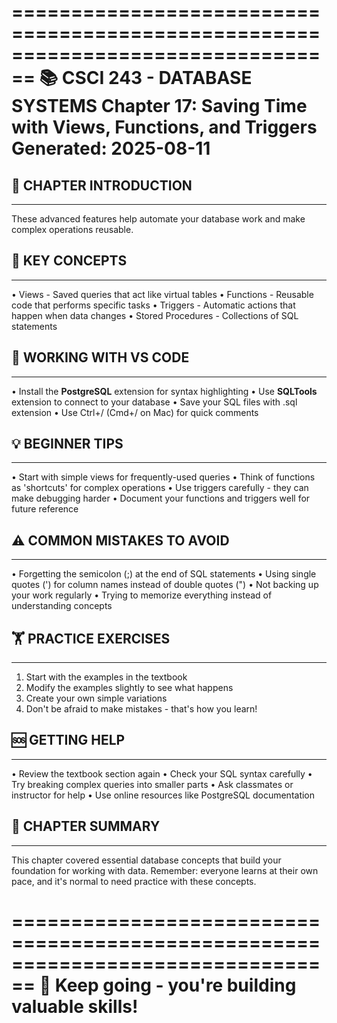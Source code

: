 ================================================================================
📚 CSCI 243 - DATABASE SYSTEMS
Chapter 17: Saving Time with Views, Functions, and Triggers
Generated: 2025-08-11
================================================================================

## 🎯 CHAPTER INTRODUCTION
----------------------------------------
These advanced features help automate your database work and make complex
operations reusable.

## 🔑 KEY CONCEPTS
----------------------------------------
• Views - Saved queries that act like virtual tables
• Functions - Reusable code that performs specific tasks
• Triggers - Automatic actions that happen when data changes
• Stored Procedures - Collections of SQL statements

## 🔧 WORKING WITH VS CODE
----------------------------------------
• Install the **PostgreSQL** extension for syntax highlighting
• Use **SQLTools** extension to connect to your database
• Save your SQL files with .sql extension
• Use Ctrl+/ (Cmd+/ on Mac) for quick comments

## 💡 BEGINNER TIPS
----------------------------------------
• Start with simple views for frequently-used queries
• Think of functions as 'shortcuts' for complex operations
• Use triggers carefully - they can make debugging harder
• Document your functions and triggers well for future reference

## ⚠️ COMMON MISTAKES TO AVOID
----------------------------------------
• Forgetting the semicolon (;) at the end of SQL statements
• Using single quotes (') for column names instead of double quotes (")
• Not backing up your work regularly
• Trying to memorize everything instead of understanding concepts

## 🏋️ PRACTICE EXERCISES
----------------------------------------
1. Start with the examples in the textbook
2. Modify the examples slightly to see what happens
3. Create your own simple variations
4. Don't be afraid to make mistakes - that's how you learn!

## 🆘 GETTING HELP
----------------------------------------
• Review the textbook section again
• Check your SQL syntax carefully
• Try breaking complex queries into smaller parts
• Ask classmates or instructor for help
• Use online resources like PostgreSQL documentation

## 📝 CHAPTER SUMMARY
----------------------------------------
This chapter covered essential database concepts that build your foundation
for working with data. Remember: everyone learns at their own pace, and
it's normal to need practice with these concepts.

================================================================================
🎉 Keep going - you're building valuable skills!
================================================================================